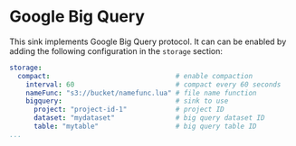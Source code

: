 # Google Big Query

This sink implements Google Big Query protocol. It can can be enabled by adding the following configuration in the `storage` section:

```yaml
storage:
  compact:                               # enable compaction
    interval: 60                         # compact every 60 seconds
    nameFunc: "s3://bucket/namefunc.lua" # file name function
    bigquery:                            # sink to use
      project: "project-id-1"            # project ID
      dataset: "mydataset"               # big query dataset ID
      table: "mytable"                   # big query table ID
...
```
